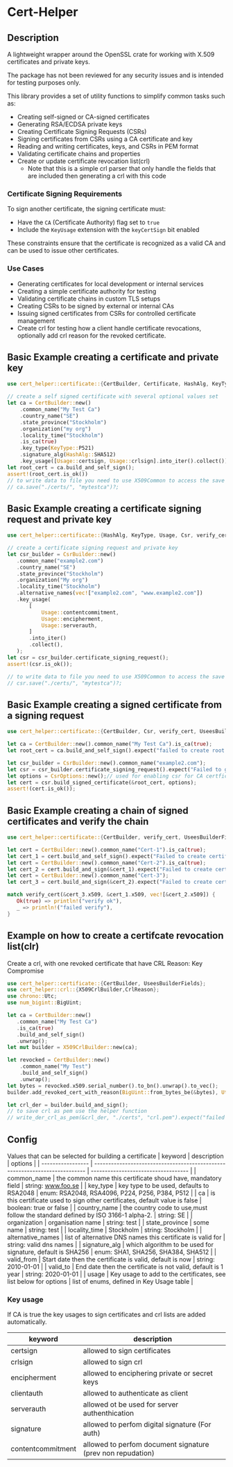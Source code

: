 # Cert-Helper

## Description

A lightweight wrapper around the OpenSSL crate for working with X.509 certificates and private keys.

The package has not been reviewed for any security issues and is intended for testing purposes only.

This library provides a set of utility functions to simplify common tasks such as:

- Creating self-signed or CA-signed certificates
- Generating RSA/ECDSA private keys
- Creating Certificate Signing Requests (CSRs)
- Signing certificates from CSRs using a CA certificate and key
- Reading and writing certificates, keys, and CSRs in PEM format
- Validating certificate chains and properties
- Create or update certificate revocation list(crl)
  - Note that this is a simple crl parser that only handle the fields that are included then
    generating a crl with this code

### Certificate Signing Requirements

To sign another certificate, the signing certificate must:

- Have the `CA` (Certificate Authority) flag set to `true`
- Include the `KeyUsage` extension with the `keyCertSign` bit enabled

These constraints ensure that the certificate is recognized as a valid CA and can be used to issue other certificates.

### Use Cases

- Generating certificates for local development or internal services
- Creating a simple certificate authority for testing
- Validating certificate chains in custom TLS setups
- Creating CSRs to be signed by external or internal CAs
- Issuing signed certificates from CSRs for controlled certificate management
- Create crl for testing how a client handle certificate revocations, optionally add crl reason for the revoked certificate.

## Basic Example creating a certificate and private key

```rust
use cert_helper::certificate::{CertBuilder, Certificate, HashAlg, KeyType, Usage, verify_cert, UseesBuilderFields};

// create a self signed certificate with several optional values set
let ca = CertBuilder::new()
    .common_name("My Test Ca")
    .country_name("SE")
    .state_province("Stockholm")
    .organization("my org")
    .locality_time("Stockholm")
    .is_ca(true)
    .key_type(KeyType::P521)
    .signature_alg(HashAlg::SHA512)
    .key_usage([Usage::certsign, Usage::crlsign].into_iter().collect());
let root_cert = ca.build_and_self_sign();
assert!(root_cert.is_ok())
// to write data to file you need to use X509Common to access the save
// ca.save("./certs/", "mytestca")?;
```

## Basic Example creating a certificate signing request and private key

```rust
use cert_helper::certificate::{HashAlg, KeyType, Usage, Csr, verify_cert, UseesBuilderFields,CsrBuilder};

// create a certificate signing request and private key
let csr_builder = CsrBuilder::new()
   .common_name("example2.com")
   .country_name("SE")
   .state_province("Stockholm")
   .organization("My org")
   .locality_time("Stockholm")
   .alternative_names(vec!["example2.com", "www.example2.com"])
   .key_usage(
       [
           Usage::contentcommitment,
           Usage::encipherment,
           Usage::serverauth,
       ]
       .into_iter()
       .collect(),
   );
let csr = csr_builder.certificate_signing_request();
assert!(csr.is_ok());

// to write data to file you need to use X509Common to access the save
// csr.save("./certs/", "mytestca")?;

```

## Basic Example creating a signed certificate from a signing request

```rust
use cert_helper::certificate::{CertBuilder, Csr, verify_cert, UseesBuilderFields, CsrBuilder};

let ca = CertBuilder::new().common_name("My Test Ca").is_ca(true);
let root_cert = ca.build_and_self_sign().expect("failed to create root certificate");

let csr_builder = CsrBuilder::new().common_name("example2.com");
let csr = csr_builder.certificate_signing_request().expect("Failed to generate csr");
let options = CsrOptions::new();// used for enabling csr for CA certficates
let cert = csr.build_signed_certificate(&root_cert, options);
assert!(cert.is_ok());
```

## Basic Example creating a chain of signed certificates and verify the chain

```rust
use cert_helper::certificate::{CertBuilder, verify_cert, UseesBuilderFields};

let cert = CertBuilder::new().common_name("Cert-1").is_ca(true);
let cert_1 = cert.build_and_self_sign().expect("Failed to create certificate");
let cert = CertBuilder::new().common_name("Cert-2").is_ca(true);
let cert_2 = cert.build_and_sign(&cert_1).expect("Failed to create certificate");
let cert = CertBuilder::new().common_name("Cert-3");
let cert_3 = cert.build_and_sign(&cert_2).expect("Failed to create certificate");

match verify_cert(&cert_3.x509, &cert_1.x509, vec![&cert_2.x509]) {
   Ok(true) => println!("verify ok"),
   _ => println!("failed verify"),
}

```

## Example on how to create a certifcate revocation list(clr)

Create a crl, with one revoked certificate that have CRL Reason: Key Compromise

```rust
use cert_helper::certificate::{CertBuilder, UseesBuilderFields};
use cert_helper::crl::{X509CrlBuilder,CrlReason};
use chrono::Utc;
use num_bigint::BigUint;

let ca = CertBuilder::new()
   .common_name("My Test Ca")
   .is_ca(true)
   .build_and_self_sign()
   .unwrap();
let mut builder = X509CrlBuilder::new(ca);

let revocked = CertBuilder::new()
    .common_name("My Test")
    .build_and_self_sign()
    .unwrap();
let bytes = revocked.x509.serial_number().to_bn().unwrap().to_vec();
builder.add_revoked_cert_with_reason(BigUint::from_bytes_be(&bytes), Utc::now(),vec![CrlReason::KeyCompromise]);

let crl_der = builder.build_and_sign();
// to save crl as pem use the helper function
// write_der_crl_as_pem(&crl_der, "./certs", "crl.pem").expect("failed to save crl as pem file");
```

## Config

Values that can be selected for building a certificate
| keyword | description | options |
| ----------------- | --------------------------------------------------------------------------- | ----------------------------------- |
| common_name | the common name this certificate shoud have, mandatory field | string: www.foo.se |
| key_type | key type to be used, defaults to RSA2048 | enum: RSA2048, RSA4096, P224, P256, P384, P512 |
| ca | is this certificate used to sign other certificates, default value is false | boolean: true or false |
| country_name | the country code to use,must follow the standard defined by ISO 3166-1 alpha-2. | string: SE |
| organization | organisation name | string: test |
| state_province | some name | string: test |
| locality_time | Stockholm | string: Stockholm |
| alternative_names | list of alternative DNS names this certificate is valid for | string: valid dns names |
| signature_alg | which algorithm to be used for signature, default is SHA256 | enum: SHA1, SHA256, SHA384, SHA512 |
| valid_from | Start date then the certificate is valid, default is now | string: 2010-01-01 |
| valid_to | End date then the certificate is not valid, default is 1 year | string: 2020-01-01 |
| usage | Key usage to add to the certificates, see list below for options | list of enums, defined in Key Usage table |

### Key usage

If CA is true the key usages to sign certificates and crl lists are added automatically.

| keyword           | description                                                |
| ----------------- | ---------------------------------------------------------- |
| certsign          | allowed to sign certificates                               |
| crlsign           | allowed to sign crl                                        |
| encipherment      | allowed to enciphering private or secret keys              |
| clientauth        | allowed to authenticate as client                          |
| serverauth        | allowed ot be used for server authenthication              |
| signature         | allowed to perfom digital signature (For auth)             |
| contentcommitment | allowed to perfom document signature (prev non repudation) |
